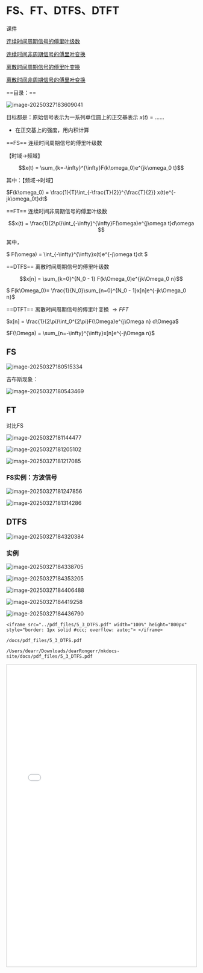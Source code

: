 # FS、FT、DTFS、DTFT

课件

[连续时间周期信号的傅里叶级数](../pdf_files/5_1_FS.pdf)

[连续时间非周期信号的傅里叶变换](../pdf_files/5_2_FT.pdf)

[离散时间周期信号的傅里叶变换](../pdf_files/5_3_DTFS.pdf)

[离散时间非周期信号的傅里叶变换](../pdf_files/5_4_DTFT.pdf)

==目录：== 

![image-20250327183609041](images/image-20250327183609041.png)

目标都是：原始信号表示为一系列单位圆上的正交基表示 $x(t)=... ...$

- 在正交基上的强度，用内积计算

==FS==   连续时间周期信号的傅里叶级数

【时域→频域】

$$x(t) = \sum_{k=-\infty}^{\infty}F(k\omega_0)e^{jk\omega_0 t}$$

其中：【频域→时域】

 $F(k\omega_0) = \frac{1}{T}\int_{-\frac{T}{2}}^{\frac{T}{2}} x(t)e^{-jk\omega_0t}dt$

==FT==  连续时间非周期信号的傅里叶级数

$$x(t) = \frac{1}{2\pi}\int_{-\infty}^{\infty}F(\omega)e^{j\omega t}d\omega $$ 

其中，

$ F(\omega) = \int_{-\infty}^{\infty}x(t)e^{-j\omega t}dt  $

==DTFS==  离散时间周期信号的傅里叶级数

$$x[n] = \sum_{k=0}^{N_0 - 1} F(k\Omega_0)e^{jk\Omega_0 n}$$ 

$ F(k\Omega_0)= \frac{1}{N_0}\sum_{n=0}^{N_0 - 1}x[n]e^{-jk\Omega_0 n}$

==DTFT== 离散时间周期信号的傅里叶变换 $\rightarrow FFT$

$x[n] = \frac{1}{2\pi}\int_0^{2\pi}F(\Omega)e^{j\Omega n} d\Omega$ 

$F(\Omega) = \sum_{n=-\infty}^{\infty}x[n]e^{-j\Omega n}$

## FS

![image-20250327180515334](images/image-20250327180515334.png)

吉布斯现象：

![image-20250327180543469](images/image-20250327180543469.png) 

## FT

对比FS

![image-20250327181144477](images/image-20250327181144477.png) 

![image-20250327181205102](images/image-20250327181205102.png) 

![image-20250327181217085](images/image-20250327181217085.png) 

### FS实例：方波信号

![image-20250327181247856](images/image-20250327181247856.png) 

![image-20250327181314286](images/image-20250327181314286.png) 



## DTFS

![image-20250327184320384](images/image-20250327184320384.png) 

### 实例

![image-20250327184338705](images/image-20250327184338705.png) 

![image-20250327184353205](images/image-20250327184353205.png) 

![image-20250327184406488](images/image-20250327184406488.png) 

![image-20250327184419258](images/image-20250327184419258.png) 

![image-20250327184436790](images/image-20250327184436790.png)



```
<iframe src="../pdf_files/5_3_DTFS.pdf" width="100%" height="800px" style="border: 1px solid #ccc; overflow: auto;"> </iframe>

/docs/pdf_files/5_3_DTFS.pdf

/Users/dearr/Downloads/dearRongerr/mkdocs-site/docs/pdf_files/5_3_DTFS.pdf
```

<iframe src="../5_3_DTFS.pdf" width="100%" height="800px" style="border: 1px solid #ccc; overflow: auto;"> </iframe>

